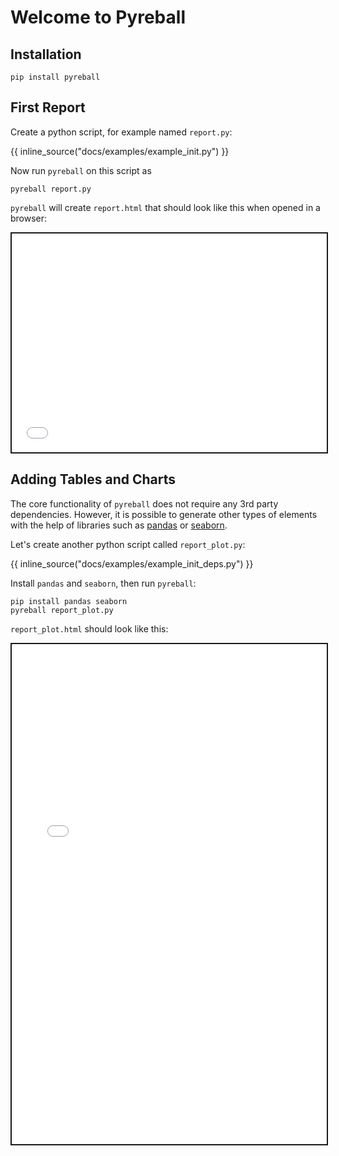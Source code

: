 # Welcome to Pyreball

## Installation

```shell
pip install pyreball
```

## First Report

Create a python script, for example named `report.py`:

{{ inline_source("docs/examples/example_init.py") }}

Now run `pyreball` on this script as

```
pyreball report.py
```

`pyreball` will create `report.html` that should look like this when opened in a browser:

<iframe style="border:2px solid;" src="examples/example_init.html" height="350" width="100%" title="Iframe Example"></iframe>

## Adding Tables and Charts

The core functionality of `pyreball` does not require any 3rd party dependencies.
However, it is possible to generate other types of elements with the help of libraries such
as [pandas](https://pandas.pydata.org/) or [seaborn](https://seaborn.pydata.org/).

Let's create another python script called `report_plot.py`:

{{ inline_source("docs/examples/example_init_deps.py") }}

Install `pandas` and `seaborn`, then run `pyreball`:

```
pip install pandas seaborn
pyreball report_plot.py
```

`report_plot.html` should look like this:

<iframe style="border:2px solid;" src="examples/example_init_deps.html" height="800" width="100%" title="Iframe Example"></iframe>

